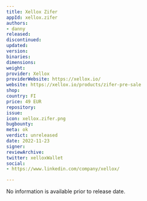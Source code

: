 ```yaml
---
title: Xellox Zifer
appId: xellox.zifer
authors:
- danny
released: 
discontinued: 
updated: 
version: 
binaries: 
dimensions: 
weight: 
provider: Xellox
providerWebsite: https://xellox.io/
website: https://xellox.io/products/zifer-pre-sale
shop: 
country: FI
price: 49 EUR
repository: 
issue: 
icon: xellox.zifer.png
bugbounty: 
meta: ok
verdict: unreleased
date: 2022-11-23
signer: 
reviewArchive: 
twitter: xelloxWallet
social:
- https://www.linkedin.com/company/xellox/

---
```


No information is available prior to release date.